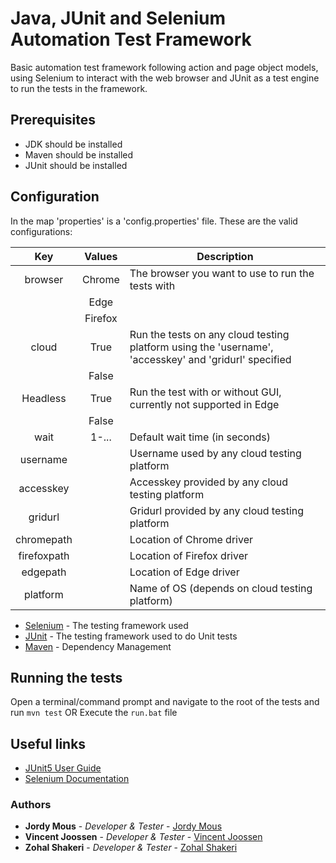 # Java, JUnit and Selenium Automation Test Framework

Basic automation test framework following action and page object models, using Selenium to interact with the web browser and JUnit as a test engine to run the tests in the framework.

## Prerequisites

* JDK should be installed
* Maven should be installed
* JUnit should be installed

## Configuration

In the map 'properties' is a 'config.properties' file. These are the valid configurations:

|     Key     |  Values | Description                                                                                           |
|:-----------:|:-------:|-------------------------------------------------------------------------------------------------------|
| browser     |  Chrome | The browser you want to use to run the tests with                                                     |
|             |   Edge  |                                                                                                       |
|             | Firefox |                                                                                                       |
| cloud       |   True  | Run the tests on any cloud testing platform using the 'username', 'accesskey' and 'gridurl' specified |
|             |  False  |                                                                                                       |
| Headless    |   True  | Run the test with or without GUI, currently not supported in Edge                                     |
|             |  False  |                                                                                                       |
| wait        |  1-...  | Default wait time (in seconds)                                                                        |
| username    |         | Username used by any cloud testing platform                                                           |
| accesskey   |         | Accesskey provided by any cloud testing platform                                                      |
| gridurl     |         | Gridurl provided by any cloud testing platform                                                        |
| chromepath  |         | Location of Chrome driver                                                                             |
| firefoxpath |         | Location of Firefox driver                                                                            |
| edgepath    |         | Location of Edge driver                                                                               |
| platform    |         | Name of OS (depends on cloud testing platform)                                                        |

* [Selenium](https://www.selenium.dev/) - The testing framework used
* [JUnit](https://junit.org/junit5/) - The testing framework used to do Unit tests
* [Maven](https://maven.apache.org/) - Dependency Management

## Running the tests

Open a terminal/command prompt and navigate to the root of the tests and run ```mvn test```
OR
Execute the ```run.bat``` file


## Useful links

* [JUnit5 User Guide](https://junit.org/junit5/docs/snapshot/user-guide/)
* [Selenium Documentation](https://www.selenium.dev/documentation/en/)

### Authors

* **Jordy Mous** - *Developer & Tester* - [Jordy Mous](https://www.linkedin.com/in/jordy-mous-3164b1130/)
* **Vincent Joossen** - *Developer & Tester* - [Vincent Joossen](https://www.linkedin.com/in/vincentjoossen/)
* **Zohal Shakeri** - *Developer & Tester* - [Zohal Shakeri](https://www.linkedin.com/in/zohalshakeri/)